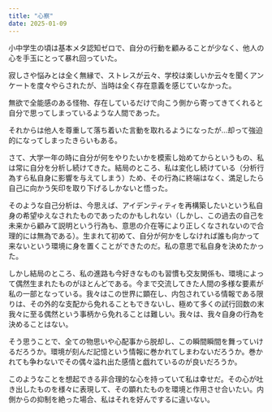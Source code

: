 ```yaml
---
title: "心察"
date: 2025-01-09
---
```

小中学生の頃は基本メタ認知ゼロで、自分の行動を顧みることが少なく、他人の心を手玉にとって暴れ回っていた。

寂しさや悩みとは全く無縁で、ストレスが云々、学校は楽しいか云々を聞くアンケートを度々やらされたが、当時は全く存在意義を感じていなかった。

無欲で全能感のある怪物、存在しているだけで向こう側から寄ってきてくれると自分で思ってしまっているような人間であった。

それからは他人を尊重して落ち着いた言動を取れるようになったが…却って強迫的になってしまったきらいもある。

さて、大学一年の時に自分が何をやりたいかを模索し始めてからというもの、私は常に自分を分析し続けてきた。結局のところ、私は変化し続けている（分析行為すら私自身に影響を与えてしまう）ため、その行為に終端はなく、満足したら自己に向かう矢印を取り下げるしかないと悟った。

そのような自己分析は、今思えば、アイデンティティを再構築したいという私自身の希望ゆえなされたものであったのかもしれない（しかし、この過去の自己を未来から顧みて説明という行為も、意思の介在等により正しくなされないので合理的には無為である）。生まれて初めて、自分が何かをしなければ誰も向かって来ないという環境に身を置くことができたのだ。私の意思で私自身を決めたかった。

しかし結局のところ、私の進路も今好きなものも習慣も交友関係も、環境によって偶然生まれたものがほとんどである。今まで交流してきた人間の多様な要素が私の一部となっている。我々はこの世界に顕在し、内包されている情報である限りは、その外的な支配から免れることもできないし、極めて多くの試行回数の末我々に至る偶然という事柄から免れることは難しい。我々は、我々自身の行為を決めることはない。

そう思うことで、全ての物思いや心配事から脱却し、この瞬間瞬間を舞っていけるだろうか。環境が刻んだ記憶という情報に巻かれてしまわないだろうか。巻かれても争わないでその偶々溢れ出た感情と戯れているのが良いだろうか。

このようなことを想起できる非合理的な心を持っていて私は幸せだ。その心が吐き出したものを様々に表現して、その顕れたものを環境と作用させ合いたい。内側からの抑制を絶った場合、私はそれを好んでするに違いない。